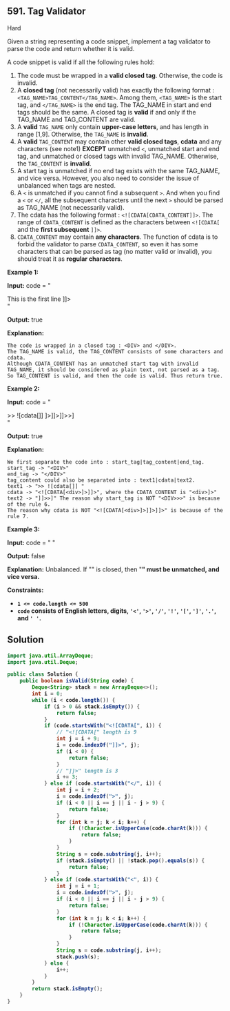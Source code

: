 ## 591\. Tag Validator

Hard

Given a string representing a code snippet, implement a tag validator to parse the code and return whether it is valid.

A code snippet is valid if all the following rules hold:

1.  The code must be wrapped in a **valid closed tag**. Otherwise, the code is invalid.
2.  A **closed tag** (not necessarily valid) has exactly the following format : `<TAG_NAME>TAG_CONTENT</TAG_NAME>`. Among them, `<TAG_NAME>` is the start tag, and `</TAG_NAME>` is the end tag. The TAG\_NAME in start and end tags should be the same. A closed tag is **valid** if and only if the TAG\_NAME and TAG\_CONTENT are valid.
3.  A **valid** `TAG_NAME` only contain **upper-case letters**, and has length in range [1,9]. Otherwise, the `TAG_NAME` is **invalid**.
4.  A **valid** `TAG_CONTENT` may contain other **valid closed tags**, **cdata** and any characters (see note1) **EXCEPT** unmatched `<`, unmatched start and end tag, and unmatched or closed tags with invalid TAG\_NAME. Otherwise, the `TAG_CONTENT` is **invalid**.
5.  A start tag is unmatched if no end tag exists with the same TAG\_NAME, and vice versa. However, you also need to consider the issue of unbalanced when tags are nested.
6.  A `<` is unmatched if you cannot find a subsequent `>`. And when you find a `<` or `</`, all the subsequent characters until the next `>` should be parsed as TAG\_NAME (not necessarily valid).
7.  The cdata has the following format : `<![CDATA[CDATA_CONTENT]]>`. The range of `CDATA_CONTENT` is defined as the characters between `<![CDATA[` and the **first subsequent** `]]>`.
8.  `CDATA_CONTENT` may contain **any characters**. The function of cdata is to forbid the validator to parse `CDATA_CONTENT`, so even it has some characters that can be parsed as tag (no matter valid or invalid), you should treat it as **regular characters**.

**Example 1:**

**Input:** code = "<DIV>This is the first line <![CDATA[<div>]]></DIV>"

**Output:** true

**Explanation:**

    The code is wrapped in a closed tag : <DIV> and </DIV>.
    The TAG_NAME is valid, the TAG_CONTENT consists of some characters and cdata.
    Although CDATA_CONTENT has an unmatched start tag with invalid TAG_NAME, it should be considered as plain text, not parsed as a tag.
    So TAG_CONTENT is valid, and then the code is valid. Thus return true. 

**Example 2:**

**Input:** code = "<DIV>>> ![cdata[]] <![CDATA[<div>]>]]>]]>>]</DIV>"

**Output:** true

**Explanation:**

    We first separate the code into : start_tag|tag_content|end_tag.
    start_tag -> "<DIV>"
    end_tag -> "</DIV>"
    tag_content could also be separated into : text1|cdata|text2.
    text1 -> ">> ![cdata[]] "
    cdata -> "<![CDATA[<div>]>]]>", where the CDATA_CONTENT is "<div>]>"
    text2 -> "]]>>]" The reason why start_tag is NOT "<DIV>>>" is because of the rule 6.
    The reason why cdata is NOT "<![CDATA[<div>]>]]>]]>" is because of the rule 7. 

**Example 3:**

**Input:** code = "<A> <B> </A> </B>"

**Output:** false

**Explanation:** Unbalanced. If "<A>" is closed, then "<B>" must be unmatched, and vice versa. 

**Constraints:**

*   `1 <= code.length <= 500`
*   `code` consists of English letters, digits, `'<'`, `'>'`, `'/'`, `'!'`, `'['`, `']'`, `'.'`, and `' '`.

## Solution

```java
import java.util.ArrayDeque;
import java.util.Deque;

public class Solution {
    public boolean isValid(String code) {
        Deque<String> stack = new ArrayDeque<>();
        int i = 0;
        while (i < code.length()) {
            if (i > 0 && stack.isEmpty()) {
                return false;
            }
            if (code.startsWith("<![CDATA[", i)) {
                // "<![CDATA[" length is 9
                int j = i + 9;
                i = code.indexOf("]]>", j);
                if (i < 0) {
                    return false;
                }
                // "]]>" length is 3
                i += 3;
            } else if (code.startsWith("</", i)) {
                int j = i + 2;
                i = code.indexOf(">", j);
                if (i < 0 || i == j || i - j > 9) {
                    return false;
                }
                for (int k = j; k < i; k++) {
                    if (!Character.isUpperCase(code.charAt(k))) {
                        return false;
                    }
                }
                String s = code.substring(j, i++);
                if (stack.isEmpty() || !stack.pop().equals(s)) {
                    return false;
                }
            } else if (code.startsWith("<", i)) {
                int j = i + 1;
                i = code.indexOf(">", j);
                if (i < 0 || i == j || i - j > 9) {
                    return false;
                }
                for (int k = j; k < i; k++) {
                    if (!Character.isUpperCase(code.charAt(k))) {
                        return false;
                    }
                }
                String s = code.substring(j, i++);
                stack.push(s);
            } else {
                i++;
            }
        }
        return stack.isEmpty();
    }
}
```